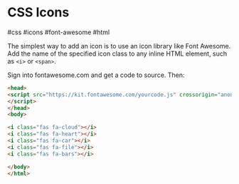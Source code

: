 # CSS Icons
#css #icons #font-awesome #html

The simplest way to add an icon is to use an icon library like Font Awesome.
Add the name of the specified icon class to any inline HTML element,
such as `<i>` or `<span>`.

Sign into fontawesome.com and get a code to source. Then:
```html
<head>
<script src="https://kit.fontawesome.com/yourcode.js" crossorigin="anonymous">
</script>
</head>
<body>

<i class="fas fa-cloud"></i>
<i class="fas fa-heart"></i>
<i class="fas fa-car"></i>
<i class="fas fa-file"></i>
<i class="fas fa-bars"></i>

</body>
</html>
```
